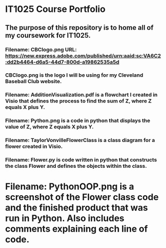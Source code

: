 # IT1025 Course Portfolio
## The purpose of this repository is to home all of my coursework for IT1025.
### Filename: CBClogo.png URL: https://new.express.adobe.com/published/urn:aaid:sc:VA6C2:dd2b4464-d6a5-44d7-800d-a19862535a5d
### CBClogo.png is the logo I will be using for my Cleveland Baseball Club website.
### Filename: AdditionVisualization.pdf is a flowchart I created in Visio that defines the process to find the sum of Z, where Z equals X plus Y.
### Filename: Python.png is a code in python that displays the value of Z, where Z equals X plus Y.
### Filename: TaylorVonvilleFlowerClass is a class diagram for a flower created in Visio.
### Filename: Flower.py is code written in python that constructs the class Flower and defines the objects within the class. 
# Filename: PythonOOP.png is a screenshot of the Flower class code and the finished product that was run in Python. Also includes comments explaining each line of code. 
